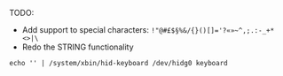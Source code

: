 TODO:
* Add support to special characters: `!"@#£$§%&/{}()[]='?«»~^,;.:-_+*<>|\`
* Redo the STRING functionality

`echo '' | /system/xbin/hid-keyboard /dev/hidg0 keyboard`

<!-- elif char == '''|!"#$%&/()=?»*;:_''': # Shift Characters for the Portuguese Keyboard (pt)
    dest.write(prefix+char.lower()+" --left-shift"+suffix+"\n") -->